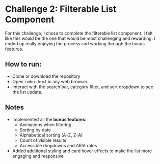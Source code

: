 # Challenge 2: Filterable List Component

For this challenge, I chose to complete the filterable list component. I felt like this would be the one that would be most challenging and rewarding. I ended up really enjoying the process and working through the bonus features.

## How to run:

- Clone or download the repository
- Open `index.html` in any web browser.
- Interact with the search bar, category filter, and sort dropdown to see the list update.

## Notes

- Implemented all the **bonus features**:
  - Animations when filtering
  - Sorting by date
  - Alphabetical sorting (A–Z, Z–A)
  - Count of visible results
  - Accessible dropdowns and ARIA roles
- Added additional styling and card hover effects to make the list more engaging and responsive
